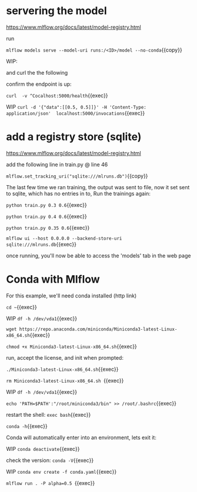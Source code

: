 
# servering the model

https://www.mlflow.org/docs/latest/model-registry.html

run

`mlflow models serve --model-uri runs:/<ID>/model --no-conda`{{copy}}

WIP: 

and curl the the following

confirm the endpoint is up:

`curl  -v ^Cocalhost:5000/health`{{exec}}

WIP `curl -d '{"data":[[0.5, 0.5]]}' -H 'Content-Type: application/json'  localhost:5000/invocations`{{exec}}

# add a  registry store (sqlite)

https://www.mlflow.org/docs/latest/model-registry.html

add the following line in train.py @ line 46

`mlflow.set_tracking_uri("sqlite:///mlruns.db")`{{copy}}

The last few time we ran training, the output was sent to file, now it set sent to sqlite, which has no entries in to, Run the trainings again:


`python train.py 0.3 0.6`{{exec}}

`python train.py 0.4 0.6`{{exec}}

`python train.py 0.35 0.6`{{exec}}


`mlflow ui --host 0.0.0.0 --backend-store-uri sqlite:///mlruns.db`{{exec}}

once running, you'll now be able to access the 'models' tab in the web page



# Conda with Mlflow


For this example, we'll need conda installed (http link)

`cd ~`{{exec}}

WIP `df -h /dev/vda1`{{exec}}

`wget https://repo.anaconda.com/miniconda/Miniconda3-latest-Linux-x86_64.sh`{{exec}}

`chmod +x Miniconda3-latest-Linux-x86_64.sh`{{exec}}

run, accept the license, and init when prompted:

`./Miniconda3-latest-Linux-x86_64.sh`{{exec}}

`rm Miniconda3-latest-Linux-x86_64.sh `{{exec}}

WIP `df -h /dev/vda1`{{exec}}

`echo 'PATH=$PATH':"/root/miniconda3/bin" >> /root/.bashrc`{{exec}}

restart the shell: `exec bash`{{exec}}

`conda -h`{{exec}}

Conda will automatically enter into an environment, lets exit it:

WIP `conda deactivate`{{exec}}

check the version: `conda -V`{{exec}}

WIP `conda env create -f conda.yaml`{{exec}}


`mlflow run . -P alpha=0.5 `{{exec}}


